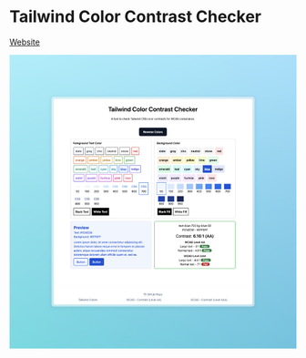 # Tailwind Color Contrast Checker

[Website](https://tailwind-a11y.wenxpan.com/)

![screenshot of website](./docs/screenshot.jpeg)
